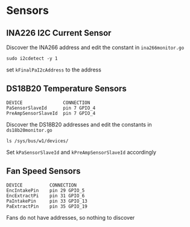 # Sensors

## INA226 I2C Current Sensor

Discover the INA266 address and edit the constant in ```ina266monitor.go```

```sudo i2cdetect -y 1```

set ```kFinalPaI2cAddress``` to the address 

## DS18B20 Temperature Sensors

```
DEVICE               CONNECTION
PaSensorSlaveId      pin 7 GPIO_4
PreAmpSensorSlaveId  pin 7 GPIO_4
```

Discover the DS18B20 addresses and edit the constants in ```ds18b20monitor.go```

```ls /sys/bus/w1/devices/```

Set ```kPaSensorSlaveId``` and ```kPreAmpSensorSlaveId``` accordingly

## Fan Speed Sensors

```
DEVICE          CONNECTION
EncIntakePin    pin 29 GPIO_5
EncExtractPi    pin 31 GPIO_6
PaIntakePin     pin 33 GPIO_13
PaExtractPin    pin 35 GPIO_19
```

Fans do not have addresses, so nothing to discover
